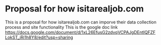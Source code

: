 # Proposal for how isitarealjob.com
This is a proposal for how isitarealjob.com can imporve their data collection process and site functionality
This is the google doc link https://docs.google.com/document/d/1xL26EfusG2zdvqVCPAJgDEntIQFZFLokST_iRi1h8Y8/edit?usp=sharing 
